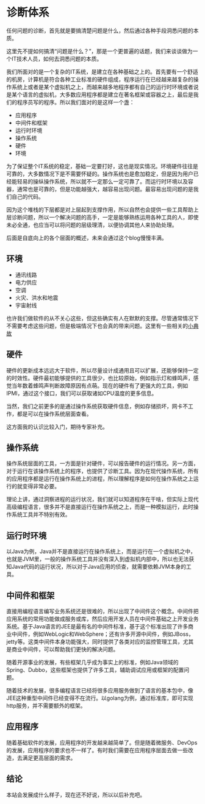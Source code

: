 # 诊断体系

任何问题的诊断，首先就是要搞清楚问题是什么，然后通过各种手段洞悉问题的本质。

这里先不提如何搞清“问题是什么？”，那是一个更普遍的话题，我们来谈谈做为一个IT技术人员，如何去洞悉问题的本质。

我们所面对的是一个复杂的IT系统，是建立在各种基础之上的。首先要有一个舒适的机房，计算机是符合各种工业标准的硬件组成，程序运行在已经越来越复杂的操作系统上或者是某个虚拟机之上，而越来越多地程序都有自己的运行时环境或者说是某个语言的虚拟机，大多数应用程序都是建立在著名框架或容器之上，最后是我们的程序员写的程序。所以我们面对的是这样一个盏：

 * 应用程序
 * 中间件和框架
 * 运行时环境
 * 操作系统
 * 硬件
 * 环境

为了保证整个IT系统的稳定，基础一定要打好，这也是现实情况。环境硬件往往是可靠的，大多数情况下是不需要怀疑的。操作系统也是愈加稳定，但是因为用户已经能轻易的操纵操作系统，所以就不一定那么一定可靠了。而运行时环境以及容器，通常也是可靠的，但是功能越强大，越容易出现问题。最容易出现问题的是我们自己的代码。

因为这个堆栈的下层都是对上层起到支撑作用，所以自然也会提供一些工具帮助上层诊断问题，所以一个解决问题的高手，一定是能够熟练运用各种工具的人，即使未必全通，也应当可以将问题的层级理清，以便协调其他人来协助处理。

后面是自底向上的各个层面的概述，未来会通过这个blog慢慢丰满。

## 环境

 * 通讯线路
 * 电力供应
 * 空调
 * 火灾、洪水和地震
 * 宇宙射线

也许我们做软件的从不关心这些，但这些确实有人在默默的支撑。尽管通常情况下不需要考虑这些问题，但是极端情况下也会真的带来问题。这里有一些相关的[小典故](/some-stories-about-env/)

## 硬件

硬件的更新成本远远大于软件，所以尽量设计成通用且可以扩展，还能够保持一定的时效性。硬件最初能够提供的工具很少，也比较原始，例如指示灯和蜂鸣声，感觉当年数着蜂鸣声判断故障原因有点萌。现在的硬件有了更强大的工具，例如IPMI，通过这个接口，我们可以获取诸如CPU温度的更多信息。

当然，我们之前更多的是通过操作系统获取硬件信息，例如存储损坏，网卡不工作，都是可以在操作系统层面查看。

这方面我的认识比较入门，期待专家补充。

## 操作系统

操作系统层面的工具，一方面是针对硬件，可以报告硬件的运行情况。另一方面，对于运行在该操作系统上的程序，也提供了诊断工具。因为在现代操作系统，所有的应用程序都是运行在操作系统上的进程，所以理解程序是如何在操作系统之上运行的就变得非常必要。

理论上讲，通过洞察进程的运行状况，我们就可以知道程序在干啥，但实际上现代高级编程语言，很多并不是直接运行在操作系统之上，而是一种模拟运行，此时操作系统工具并不特别有效。

## 运行时环境

以Java为例，Java并不是直接运行在操作系统上，而是运行在一个虚拟机之中，也就是JVM里，一般的操作系统工具并没有深入到虚拟机内部中，所以也无法获知Java代码的运行状况，所以对于Java应用的侦查，就需要依赖JVM本身的工具。


## 中间件和框架

直接用编程语言编写业务系统还是很难的，所以出现了中间件这个概念。中间件把应用系统的常用功能做成服务或库，然后应用开发人员在中间件基础之上开发业务系统。基于Java语言的JEE是最有名的中间件标准，基于这个标准出现了许多商业中间件，例如WebLogic和WebSphere；还有许多开源中间件，例如JBoss，jetty等。这类中间件本身功能强大，同时提供了各类对应的监控管理工具，尤其是商业中间件，可以帮助我们更快的解决问题。

随着开源事业的发展，有些框架几乎成为事实上的标准，例如Java领域的Spring、Dubbo，这些框架也提供了许多工具，辅助调试应用或框架的配置问题。

随着技术的发展，很多编程语言已经将很多应用服务做到了语言的基本包中，像JEE这种重型中间件已经变得不在流行。以golang为例，通过标准库，即可实现http服务，并不需要额外的框架。

## 应用程序

随着基础软件的发展，应用程序的开发越来越简单了。但是随着微服务、DevOps的发展，应用程序的要求也不一样了。有时我们需要在应用程序层面去做一些改造，去满足更高层面的需求。

## 结论

本站会发展成什么样子，现在还不好说，所以以后补充吧。


